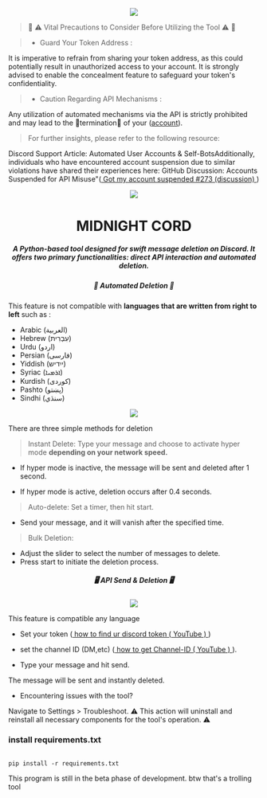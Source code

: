 <p align= "center">  <img  src="https://imgur.com/FV6Wr3i.png"> 

>  🔴 ⚠️ Vital Precautions to Consider Before Utilizing the Tool ⚠️ 🔴

> *   Guard Your Token Address :

It is imperative to refrain from sharing your token address, as this could potentially result in unauthorized access to your account. It is strongly advised to enable the concealment feature to safeguard your token's confidentiality.
> * Caution Regarding API Mechanisms :

Any utilization of automated mechanisms via the API is strictly prohibited and may lead to the 🛑termination🛑 of your ([account](https://support.discord.com/hc/en-us/articles/115002192352-Automated-User-Accounts-Self-Bots)).
> For further insights, please refer to 
the following resource:

  Discord Support Article: Automated User Accounts & Self-BotsAdditionally, individuals who have encountered account suspension due to similar violations have shared their experiences here: GitHub Discussion: Accounts Suspended for API Misuse"([ Got my account suspended #273 (discussion) ](https://github.com/victornpb/undiscord/discussions/273))



<p align= "center">  <img  src="https://imgur.com/AVYV6pZ.png">



 <h1 align="center"> MIDNIGHT CORD</h1>

 <h5 align="center">  A Python-based tool designed for swift message deletion on Discord. It offers two primary functionalities: direct API interaction and automated deletion.
 </h5>


 <h5 align="center">  🤖 Automated Deletion 🤖
 </h5>

This feature is not compatible with **languages that are written from right to left** such as :
> 
* Arabic (العربية) 
* Hebrew (עִבְרִית)
* Urdu (اردو)
* Persian (فارسی)
* Yiddish (ייִדיש)
* Syriac (ܐܪܡܝܐ)
* Kurdish (کوردی)
* Pashto (پښتو)
* Sindhi (سنڌي)

>
>
<p align= "center">  <img  src="https://imgur.com/NBAOfHK.png">
  
There are three simple methods for deletion

> Instant Delete:
>   Type your message and choose to activate hyper mode **depending on your network speed.**

* If hyper mode is inactive, the message will be sent and deleted after 1 second.

* If hyper mode is active, deletion occurs after 0.4 seconds.



> Auto-delete:
> Set a timer, then hit start.

 * Send your message, and it will vanish after the specified time.



> Bulk Deletion:

* Adjust the slider to select the number of messages to delete.
* Press start to initiate the deletion process.



>

 <h5 align="center">  🖥️ API Send & Deletion 🖥️
 </h5>
 
<p align= "center">  <img  src="https://imgur.com/hUReFsN.png">

This feature is compatible any language 


* Set your token ([ how to find ur discord token ( YouTube ) ](https://youtu.be/b2Y8-Z3Wtjo?si=8iWAUn5xZMPC4HMG))
* set the channel ID (DM,etc) ([ how to get Channel-ID  ( YouTube ) ](https://www.youtube.com/watch?v=YjiQ7CajAgg)).

* Type your message and hit send.

The message will be sent and instantly deleted.



* Encountering issues with the tool? 

Navigate to Settings > Troubleshoot.
⚠️ This action will uninstall and reinstall all necessary components for the tool's operation. ⚠️





### install requirements.txt

```shell

pip install -r requirements.txt

```

> 

This program is still in the beta phase of development.
btw that's a trolling tool

